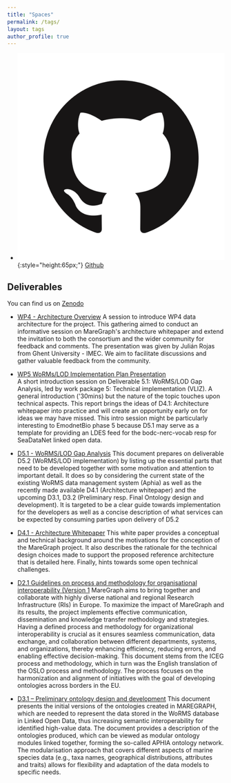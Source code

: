 ```yaml
---
title: "Spaces"
permalink: /tags/
layout: tags
author_profile: true
---
```



- ![](/img/GitHub.png){:style="height:65px;"} [Github](https://github.com/MareGraph-EU) 

## Deliverables
You can find us on [Zenodo](https://zenodo.org/communities/maregraph/?page=1&size=20)


- [WP4 - Architecture Overview](https://zenodo.org/records/10083644)
A session to introduce WP4 data architecture for the project. This gathering aimed to conduct an informative session on MareGraph's architecture whitepaper and extend the invitation to both the consortium and the wider community for feedback and comments. The presentation was given by Julián Rojas from Ghent University - IMEC. We aim to facilitate discussions and gather valuable feedback from the community.

- [WP5 WoRMs/LOD Implementation Plan Presentation](https://zenodo.org/records/10083478)  
A short introduction session on Deliverable 5.1: WoRMS/LOD Gap Analysis, led by work package 5: Technical implementation (VLIZ). A general introduction ('30mins) but the nature of the topic touches upon technical aspects. This report brings the ideas of D4.1: Architecture whitepaper into practice and will create an opportunity early on for ideas we may have missed. This intro session might be particularly interesting to EmodnetBio phase 5 because D5.1 may serve as a template for providing an LDES feed for the bodc-nerc-vocab resp for SeaDataNet linked open data.


- [D5.1 - WoRMS/LOD Gap Analysis](https://zenodo.org/records/8354364)
This document prepares on deliverable D5.2 (WoRMS/LOD implementation) by listing up the essential parts that need to be developed together with some motivation and attention to important detail. It does so by considering the current state of the existing WoRMS data management system (Aphia) as well as the recently made available D4.1 (Architecture whitepaper) and the upcoming D3.1, D3.2 (Preliminary resp. Final Ontology design and development). It is targeted to be a clear guide towards implementation for the developers as well as a concise description of what services can be expected by consuming parties upon delivery of D5.2

- [D4.1 - Architecture Whitepaper](https://zenodo.org/records/8318832)
This white paper provides a conceptual and technical background around the motivations for the conception of the MareGraph project. It also describes the rationale for the technical design choices made to support the proposed reference architecture that is detailed here. Finally, hints towards some open technical challenges.

- [D2.1 Guidelines on process and methodology for organisational interoperability (Version 1](https://zenodo.org/records/8167337)
MareGraph aims to bring together and collaborate with highly diverse national and regional 
Research Infrastructure (RIs) in Europe. To maximize the impact of MareGraph and its results, 
the project implements effective communication, dissemination and knowledge transfer 
methodology and strategies. Having a defined process and methodology for organizational 
interoperability is crucial as it ensures seamless communication, data exchange, and 
collaboration between different departments, systems, and organizations, thereby enhancing 
efficiency, reducing errors, and enabling effective decision-making. This document stems from the ICEG process and methodology, which in turn was the English translation of the OSLO process and methodology. The process focuses on the harmonization and alignment of initiatives with the goal of developing ontologies across borders in the EU.


- [D3.1 – Preliminary ontology design and development](https://zenodo.org/records/10849372)
This document presents the initial versions of the ontologies created in MAREGRAPH, which 
are needed to represent the data stored in the WoRMS database in Linked Open Data, thus 
increasing semantic interoperability for identified high-value data. The document provides a description of the ontologies produced, which can be viewed as  modular ontology modules linked together, forming the so-called APHIA ontology network. 
The modularisation approach that covers different aspects of marine species data (e.g., taxa names, geographical distributions, attributes and traits) allows for flexibility and adaptation  of the data models to specific needs.

